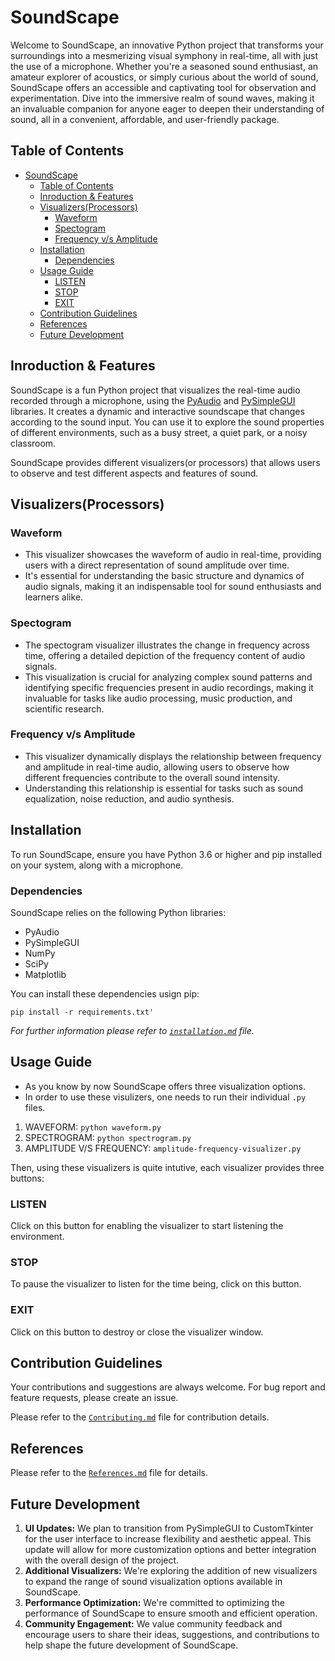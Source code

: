 # SoundScape

Welcome to SoundScape, an innovative Python project that transforms your surroundings into a mesmerizing visual symphony in real-time, all with just the use of a microphone. Whether you're a seasoned sound enthusiast, an amateur explorer of acoustics, or simply curious about the world of sound, SoundScape offers an accessible and captivating tool for observation and experimentation. Dive into the immersive realm of sound waves, making it an invaluable companion for anyone eager to deepen their understanding of sound, all in a convenient, affordable, and user-friendly package.

## Table of Contents

- [SoundScape](#soundscape)
  - [Table of Contents](#table-of-contents)
  - [Inroduction \& Features](#inroduction--features)
  - [Visualizers(Processors)](#visualizersprocessors)
    - [Waveform](#waveform)
    - [Spectogram](#spectogram)
    - [Frequency v/s Amplitude](#frequency-vs-amplitude)
  - [Installation](#installation)
    - [Dependencies](#dependencies)
  - [Usage Guide](#usage-guide)
    - [LISTEN](#listen)
    - [STOP](#stop)
    - [EXIT](#exit)
  - [Contribution Guidelines](#contribution-guidelines)
  - [References](#references)
  - [Future Development](#future-development)

## Inroduction & Features

SoundScape is a fun Python project that visualizes the real-time audio recorded through a microphone, using the [PyAudio](https://pypi.org/project/PyAudio/) and [PySimpleGUI](https://pypi.org/project/PySimpleGUI/) libraries. It creates a dynamic and interactive soundscape that changes according to the sound input. You can use it to explore the sound properties of different environments, such as a busy street, a quiet park, or a noisy classroom.

SoundScape provides different visualizers(or processors) that allows users to observe and test different aspects and features of sound.

## Visualizers(Processors)

### Waveform

- This visualizer showcases the waveform of audio in real-time, providing users with a direct representation of sound amplitude over time.
- It's essential for understanding the basic structure and dynamics of audio signals, making it an indispensable tool for sound enthusiasts and learners alike.
  
### Spectogram

- The spectogram visualizer illustrates the change in frequency across time, offering a detailed depiction of the frequency content of audio signals.
- This visualization is crucial for analyzing complex sound patterns and identifying specific frequencies present in audio recordings, making it invaluable for tasks like audio processing, music production, and scientific research.

### Frequency v/s Amplitude

- This visualizer dynamically displays the relationship between frequency and amplitude in real-time audio, allowing users to observe how different frequencies contribute to the overall sound intensity.
- Understanding this relationship is essential for tasks such as sound equalization, noise reduction, and audio synthesis.

## Installation

To run SoundScape, ensure you have Python 3.6 or higher and pip installed on your system, along with a microphone.

### Dependencies

SoundScape relies on the following Python libraries:

- PyAudio
- PySimpleGUI
- NumPy
- SciPy
- Matplotlib

You can install these dependencies usign pip:

```pip install -r requirements.txt'```

*For  further information please refer to [```installation.md```](https://github.com/Soumya-Kushwaha/SoundScape/blob/main/Installation.md) file.*

## Usage Guide

- As you know by now SoundScape offers three visualization options.
- In order to use these visulizers, one needs to run their individual ```.py``` files.
  
1. WAVEFORM: ```python waveform.py```
2. SPECTROGRAM: ```python spectrogram.py```
3. AMPLITUDE V/S FREQUENCY: ```amplitude-frequency-visualizer.py```

Then, using these visualizers is quite intutive, each visualizer provides three buttons:

### LISTEN

Click on this button for enabling the visualizer to start listening the environment.

### STOP

To pause the visualizer to listen for the time being, click on this button.

### EXIT

Click on this button to destroy or close the visualizer window.

## Contribution Guidelines

Your contributions and suggestions are always welcome. For bug report and feature requests, please create an issue.

Please refer to the [```Contributing.md```](https://github.com/Soumya-Kushwaha/SoundScape/blob/main/Contribution.md) file for contribution details.

## References

Please refer to the [```References.md```](https://github.com/Soumya-Kushwaha/SoundScape/blob/main/References.md) file for details.

## Future Development

1. **UI Updates:** We plan to transition from PySimpleGUI to CustomTkinter for the user interface to increase flexibility and aesthetic appeal. This update will allow for more customization options and better integration with the overall design of the project.
2. **Additional Visualizers:** We're exploring the addition of new visualizers to expand the range of sound visualization options available in SoundScape.
3. **Performance Optimization:** We're committed to optimizing the performance of SoundScape to ensure smooth and efficient operation.
4. **Community Engagement:** We value community feedback and encourage users to share their ideas, suggestions, and contributions to help shape the future development of SoundScape.
